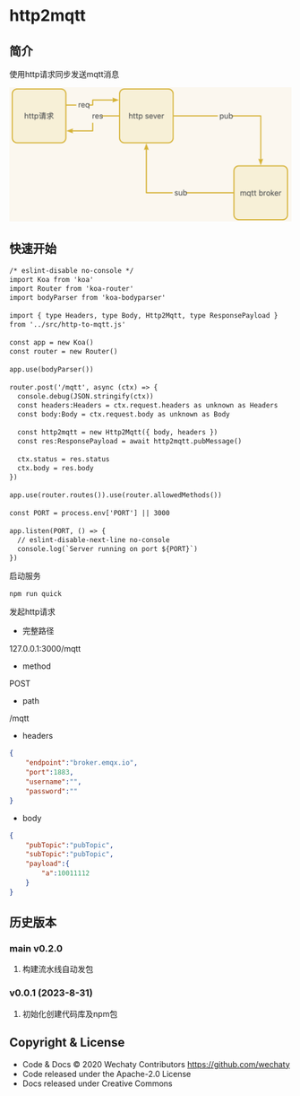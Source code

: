 # http2mqtt

## 简介

使用http请求同步发送mqtt消息

![http2mqtt](./docs//images/http2mqtt.jpg)

## 快速开始

```
/* eslint-disable no-console */
import Koa from 'koa'
import Router from 'koa-router'
import bodyParser from 'koa-bodyparser'

import { type Headers, type Body, Http2Mqtt, type ResponsePayload } from '../src/http-to-mqtt.js'

const app = new Koa()
const router = new Router()

app.use(bodyParser())

router.post('/mqtt', async (ctx) => {
  console.debug(JSON.stringify(ctx))
  const headers:Headers = ctx.request.headers as unknown as Headers
  const body:Body = ctx.request.body as unknown as Body

  const http2mqtt = new Http2Mqtt({ body, headers })
  const res:ResponsePayload = await http2mqtt.pubMessage()

  ctx.status = res.status
  ctx.body = res.body
})

app.use(router.routes()).use(router.allowedMethods())

const PORT = process.env['PORT'] || 3000

app.listen(PORT, () => {
  // eslint-disable-next-line no-console
  console.log(`Server running on port ${PORT}`)
})

```

启动服务

```
npm run quick
```

发起http请求

- 完整路径

127.0.0.1:3000/mqtt

- method

POST

- path

/mqtt

- headers

``` JSON
{
    "endpoint":"broker.emqx.io",
    "port":1883,
    "username":"",
    "password":""
}
```

- body

```JSON
{
    "pubTopic":"pubTopic",
    "subTopic":"pubTopic",
    "payload":{
        "a":10011112
    }
}
```

## 历史版本

### main v0.2.0

1. 构建流水线自动发包

### v0.0.1 (2023-8-31)

1. 初始化创建代码库及npm包

## Copyright & License

- Code & Docs © 2020 Wechaty Contributors <https://github.com/wechaty>
- Code released under the Apache-2.0 License
- Docs released under Creative Commons
